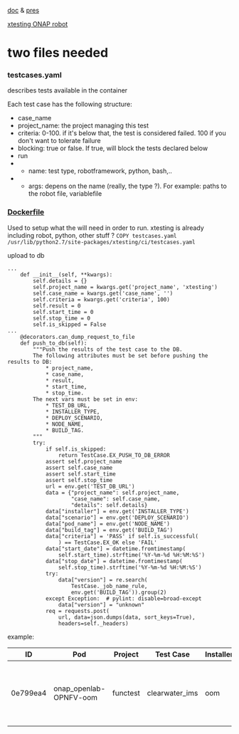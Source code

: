 [doc](https://xtesting.readthedocs.io/en/latest/) & [pres](http://testresults.opnfv.org/functest/xtesting/)

[xtesting ONAP robot](https://github.com/Orange-OpenSource/xtesting-onap-robot)

# two files needed

### testcases.yaml

describes tests available in the container

Each test case has the following structure:
- case_name
- project_name: the project managing this test
- criteria: 0-100. if it's below that, the test is considered failed. 100 if you don't want to tolerate failure
- blocking: true or false. If true, will block the tests declared below
- run
- - name: test type, robotframework, python, bash,.. 
- - args: depens on the name (really, the type ?). For example: paths to the robot file, variablefile


### [Dockerfile](https://github.com/Orange-OpenSource/xtesting-onap-robot/blob/master/Dockerfile)

Used to setup what the will need in order to run. xtesting is already including robot, python, other stuff ?
`COPY testcases.yaml /usr/lib/python2.7/site-packages/xtesting/ci/testcases.yaml`



upload to db
```
...
    def __init__(self, **kwargs):
        self.details = {}
        self.project_name = kwargs.get('project_name', 'xtesting')
        self.case_name = kwargs.get('case_name', '')
        self.criteria = kwargs.get('criteria', 100)
        self.result = 0
        self.start_time = 0
        self.stop_time = 0
        self.is_skipped = False
...
    @decorators.can_dump_request_to_file
    def push_to_db(self):
        """Push the results of the test case to the DB.
        The following attributes must be set before pushing the results to DB:
            * project_name,
            * case_name,
            * result,
            * start_time,
            * stop_time.
        The next vars must be set in env:
            * TEST_DB_URL,
            * INSTALLER_TYPE,
            * DEPLOY_SCENARIO,
            * NODE_NAME,
            * BUILD_TAG.
        """
        try:
            if self.is_skipped:
                return TestCase.EX_PUSH_TO_DB_ERROR
            assert self.project_name
            assert self.case_name
            assert self.start_time
            assert self.stop_time
            url = env.get('TEST_DB_URL')
            data = {"project_name": self.project_name,
                    "case_name": self.case_name,
                    "details": self.details}
            data["installer"] = env.get('INSTALLER_TYPE')
            data["scenario"] = env.get('DEPLOY_SCENARIO')
            data["pod_name"] = env.get('NODE_NAME')
            data["build_tag"] = env.get('BUILD_TAG')
            data["criteria"] = 'PASS' if self.is_successful(
                ) == TestCase.EX_OK else 'FAIL'
            data["start_date"] = datetime.fromtimestamp(
                self.start_time).strftime('%Y-%m-%d %H:%M:%S')
            data["stop_date"] = datetime.fromtimestamp(
                self.stop_time).strftime('%Y-%m-%d %H:%M:%S')
            try:
                data["version"] = re.search(
                    TestCase._job_name_rule,
                    env.get('BUILD_TAG')).group(2)
            except Exception:  # pylint: disable=broad-except
                data["version"] = "unknown"
            req = requests.post(
                url, data=json.dumps(data, sort_keys=True),
                headers=self._headers)
```

example:

|    ID   |	        Pod            |  Project |	   Test Case   | Installer | Version |        Scenario         | Criteria | 	Build tag |
|---------|------------------------|----------|----------------|-----------|---------|-------------------------|----------|------------|
|0e799ea4 |	onap_openlab-OPNFV-oom | functest |	clearwater_ims |	oom    |  master | os-nosdn-nofeature-noha |   PASS   |	gitlab_ci-functest-kubespray-baremetal-daily-master-3693589
